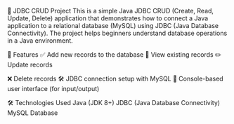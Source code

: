 📌 JDBC CRUD Project
This is a simple Java JDBC CRUD (Create, Read, Update, Delete) application that demonstrates how to connect a Java application to a relational database (MySQL) using JDBC (Java Database Connectivity). The project helps beginners understand database operations in a Java environment.

🔧 Features
✅ Add new records to the database
📄 View existing records
✏️ Update records

❌ Delete records
🛠 JDBC connection setup with MySQL
🔄 Console-based user interface (for input/output)

🛠 Technologies Used
Java (JDK 8+)
JDBC (Java Database Connectivity)
MySQL Database
